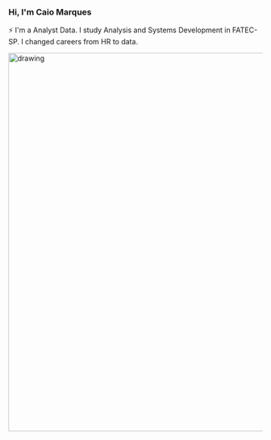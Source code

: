 ### Hi, I'm Caio Marques

⚡ I'm a Analyst Data. I study Analysis and Systems Development in FATEC-SP. I changed careers from HR to data.



<img src="https://miro.medium.com/v2/resize:fit:1100/0*JReDjt8autJLJVzq.gif" alt="drawing" width="750"/>

<!--
**caiombribeiro/caiombribeiro** is a ✨ _special_ ✨ repository because its `README.md` (this file) appears on your GitHub profile.

Here are some ideas to get you started:

- 🔭 I’m currently working on ...
- 🌱 I’m currently learning ...
- 👯 I’m looking to collaborate on ...
- 🤔 I’m looking for help with ...
- 💬 Ask me about ...
- 📫 How to reach me: ...
- 😄 Pronouns: ...
- ⚡ Fun fact: ...
-->
